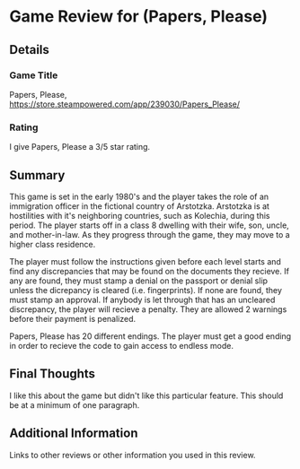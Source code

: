 # Game Review for (Papers, Please)

## Details

### Game Title
Papers, Please, https://store.steampowered.com/app/239030/Papers_Please/

### Rating
I give Papers, Please a 3/5 star rating.

## Summary
This game is set in the early 1980's and the player takes the role of an immigration officer in the fictional country of Arstotzka. Arstotzka is at hostilities with it's neighboring countries, such as Kolechia, during this period. The player starts off in a class 8 dwelling with their wife, son, uncle, and mother-in-law. As they progress through the game, they may move to a higher class residence.

The player must follow the instructions given before each level starts and find any discrepancies that may be found on the documents they recieve. If any are found, they must stamp a denial on the passport or denial slip unless the dicrepancy is cleared (i.e. fingerprints). If none are found, they must stamp an approval. If anybody is let through that has an uncleared discrepancy, the player will recieve a penalty. They are allowed 2 warnings before their payment is penalized.

Papers, Please has 20 different endings. The player must get a good ending in order to recieve the code to gain access to endless mode.

## Final Thoughts
I like this about the game but didn't like this particular feature. This should be at a minimum of one paragraph.

## Additional Information
Links to other reviews or other information you used in this review.
